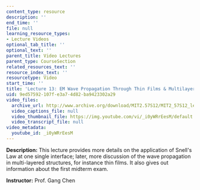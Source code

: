 ```yaml
---
content_type: resource
description: ''
end_time: ''
file: null
learning_resource_types:
- Lecture Videos
optional_tab_title: ''
optional_text: ''
parent_title: Video Lectures
parent_type: CourseSection
related_resources_text: ''
resource_index_text: ''
resourcetype: Video
start_time: ''
title: 'Lecture 13: EM Wave Propagation Through Thin Films & Multilayers'
uid: 9ed57592-107f-e3a7-4d82-ba9423302a29
video_files:
  archive_url: http://www.archive.org/download/MIT2.57S12/MIT2_57S12_lec13_300k.mp4
  video_captions_file: null
  video_thumbnail_file: https://img.youtube.com/vi/_i0yWRrEesM/default.jpg
  video_transcript_file: null
video_metadata:
  youtube_id: _i0yWRrEesM
---
```


**Description:** This lecture provides more details on the application of Snell's Law at one single interface; later, more discussion of the wave propagation in multi-layered structures, for instance thin films. It also gives out information about the first midterm exam.

**Instructor:** Prof. Gang Chen